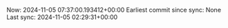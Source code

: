 Now: 2024-11-05 07:37:00.193412+00:00 Earliest commit since sync: None Last sync: 2024-11-05 02:29:31+00:00

